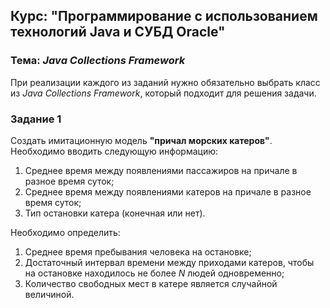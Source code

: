 ## Курс: "Программирование с использованием технологий Java и СУБД Oracle"

### Тема: *Java Collections Framework*

При реализации каждого из заданий нужно обязательно выбрать класс из *Java Collections Framework*, который подходит для решения задачи.

### Задание 1

Создать имитационную модель **"причал морских катеров"**. Необходимо вводить следующую информацию:

1. Среднее время между появлениями пассажиров на причале в разное время суток;
2. Среднее время между появлениями катеров на причале в разное время суток;
3. Тип остановки катера (конечная или нет).

Необходимо определить:

1. Среднее время пребывания человека на остановке;
2. Достаточный интервал времени между приходами катеров, чтобы на остановке находилось не более *N* людей одновременно;
3. Количество свободных мест в катере является случайной величиной.

